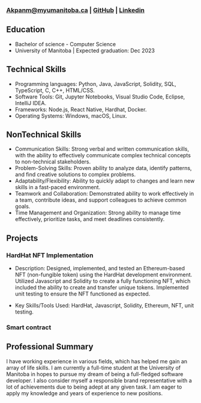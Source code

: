 

### Akpanm@myumanitoba.ca  | [GitHub](https://github.com/Michael-Lazarus) | [Linkedin](https://www.linkedin.com/in/michael-akpan-205940226)


## **Education**

- Bachelor of science - Computer Science
- University of Manitoba | Expected graduation: Dec 2023

## **Technical Skills**
- Programming languages: Python, Java, JavaScript, Solidity, SQL, TypeScript, C, C++, HTML/CSS.
- Software Tools: Git, Jupyter Notebooks, Visual Studio Code, Eclipse, IntelliJ IDEA.
- Frameworks: Node.js, React Native, Hardhat, Docker.
- Operating Systems: Windows, macOS, Linux.

## **NonTechnical Skills**
- Communication Skills: Strong verbal and written communication skills, with the ability to effectively communicate complex technical concepts to non-technical stakeholders.
- Problem-Solving Skills: Proven ability to analyze data, identify patterns, and find creative solutions to complex problems.
- Adaptability/Flexibility: Ability to quickly adapt to changes and learn new skills in a fast-paced environment.
- Teamwork and Collaboration: Demonstrated ability to work effectively in a team, contribute ideas, and support colleagues to achieve common goals.
- Time Management and Organization: Strong ability to manage time effectively, prioritize tasks, and meet deadlines consistently.


## **Projects**

### HardHat NFT Implementation
* Description: Designed, implemented, and tested an Ethereum-based NFT (non-fungible token) using the HardHat development environment. Utilized Javascript and Solidity to create a fully functioning NFT, which included the ability to create and transfer unique tokens. Implemented unit testing to ensure the NFT functioned as expected.

* Key Skills/Tools Used: HardHat, Javascript, Solidity, Ethereum, NFT, unit testing.

### Smart contract

## **Professional Summary**

I have working experience in various fields, which has helped me gain an array of life skills. I am currently a full-time student at the University of Manitoba in hopes to pursue my dream of being a full-fledged software developer. I also consider myself a responsible brand representative with a lot of achievements due to being adept at any given task. I am eager to apply my knowledge and years of experience to new positions.
